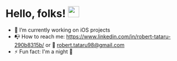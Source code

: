 # Hello, folks! <img src="https://raw.githubusercontent.com/MartinHeinz/MartinHeinz/master/wave.gif" width="30px">

- 🔭 I’m currently working on iOS projects
- 📭 How to reach me: https://www.linkedin.com/in/robert-tataru-290b8315b/ or 
                       📮 robert.tataru98@gmail.com
- ⚡ Fun fact: I'm a night 🦉

        
